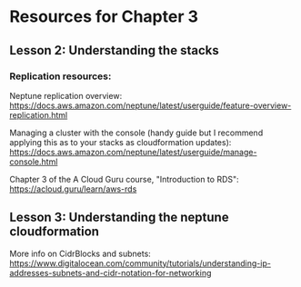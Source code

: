 # Resources for Chapter 3

## Lesson 2: Understanding the stacks

### Replication resources:
Neptune replication overview:
https://docs.aws.amazon.com/neptune/latest/userguide/feature-overview-replication.html

Managing a cluster with the console (handy guide but I recommend applying this as to your stacks as cloudformation updates):
https://docs.aws.amazon.com/neptune/latest/userguide/manage-console.html

Chapter 3 of the A Cloud Guru course, "Introduction to RDS":
https://acloud.guru/learn/aws-rds

## Lesson 3: Understanding the neptune cloudformation

More info on CidrBlocks and subnets:
https://www.digitalocean.com/community/tutorials/understanding-ip-addresses-subnets-and-cidr-notation-for-networking